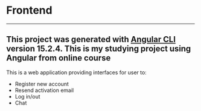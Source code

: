 # Frontend
------------------------------------------------------------------------------------------------------
This project was generated with [Angular CLI](https://github.com/angular/angular-cli) version 15.2.4.
This is my studying project using Angular from online course
------------------------------------------------------------------------------------------------------

This is a web application providing interfaces for user to:
- Register new account
- Resend activation email
- Log in/out
- Chat 
